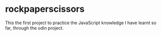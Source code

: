 # rockpaperscissors

This the first project to practice the JavaScript knowledge I have learnt so far, through the odin project.